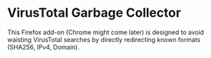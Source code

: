 # VirusTotal Garbage Collector

This Firefox add-on (Chrome might come later) is designed to avoid waisting VirusTotal searches by directly redirecting known formats (SHA256, IPv4, Domain).